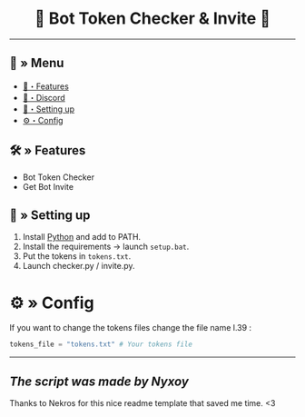 <h1 align="center">
 🎫 Bot Token Checker & Invite 🤖
</h1>

---
## <a id="menu"></a>🔱 » Menu

- [🔰・Features](#features)
- [🌌・Discord](https://discord.gg/7wuewVZpRB)
- [🎉・Setting up](#setup)
- [⚙・Config](#config)


## <a id="features"></a>🛠 » Features
- Bot Token Checker
- Get Bot Invite

## <a id="setup"></a> 📁 » Setting up

1. Install [Python](https://www.python.org/downloads/) and add to PATH.
2. Install the requirements → launch `setup.bat`.
3. Put the tokens in `tokens.txt`.
4. Launch checker.py / invite.py.

# <a id="config"></a>⚙ » Config

If you want to change the tokens files change the file name l.39 :

```py
tokens_file = "tokens.txt" # Your tokens file
```
---
*The script was made by Nyxoy*
---

Thanks to Nekros for this nice readme template that saved me time. <3
